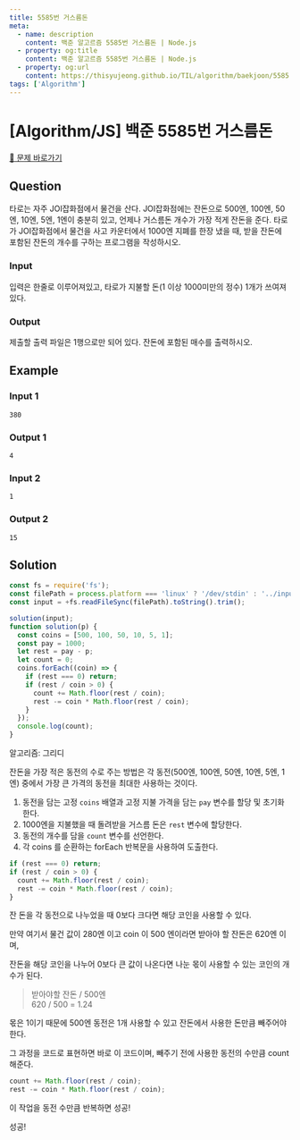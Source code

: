 ```yaml
---
title: 5585번 거스름돈
meta:
  - name: description
    content: 백준 알고르즘 5585번 거스름돈 | Node.js
  - property: og:title
    content: 백준 알고르즘 5585번 거스름돈 | Node.js
  - property: og:url
    content: https://thisyujeong.github.io/TIL/algorithm/baekjoon/5585.html
tags: ['Algorithm']
---
```


# [Algorithm/JS] 백준 5585번 거스름돈

[🔗 문제 바로가기](https://www.acmicpc.net/problem/5585)

## Question

타로는 자주 JOI잡화점에서 물건을 산다. JOI잡화점에는 잔돈으로 500엔, 100엔, 50엔, 10엔, 5엔, 1엔이 충분히 있고, 언제나 거스름돈 개수가 가장 적게 잔돈을 준다. 타로가 JOI잡화점에서 물건을 사고 카운터에서 1000엔 지폐를 한장 냈을 때, 받을 잔돈에 포함된 잔돈의 개수를 구하는 프로그램을 작성하시오.

### Input

입력은 한줄로 이루어져있고, 타로가 지불할 돈(1 이상 1000미만의 정수) 1개가 쓰여져있다.

### Output

제출할 출력 파일은 1행으로만 되어 있다. 잔돈에 포함된 매수를 출력하시오.

## Example

### Input 1

```
380
```

### Output 1

```
4
```

### Input 2

```
1
```

### Output 2

```
15
```

## Solution

```js
const fs = require('fs');
const filePath = process.platform === 'linux' ? '/dev/stdin' : '../input.txt';
const input = +fs.readFileSync(filePath).toString().trim();

solution(input);
function solution(p) {
  const coins = [500, 100, 50, 10, 5, 1];
  const pay = 1000;
  let rest = pay - p;
  let count = 0;
  coins.forEach((coin) => {
    if (rest === 0) return;
    if (rest / coin > 0) {
      count += Math.floor(rest / coin);
      rest -= coin * Math.floor(rest / coin);
    }
  });
  console.log(count);
}
```

알고리즘: 그리디

잔돈을 가장 적은 동전의 수로 주는 방법은 각 동전(500엔, 100엔, 50엔, 10엔, 5엔, 1엔) 중에서 가장 큰 가격의 동전을 최대한 사용하는 것이다.

1. 동전을 담는 고정 `coins` 배열과 고정 지불 가격을 담는 `pay` 변수를 할당 및 초기화한다.
2. 1000엔을 지불했을 때 돌려받을 거스름 돈은 `rest` 변수에 할당한다.
3. 동전의 개수를 담을 `count` 변수를 선언한다.
4. 각 coins 를 순환하는 forEach 반복문을 사용하여 도출한다.

```js
if (rest === 0) return;
if (rest / coin > 0) {
  count += Math.floor(rest / coin);
  rest -= coin * Math.floor(rest / coin);
}
```

잔 돈을 각 동전으로 나누었을 때 0보다 크다면 해당 코인을 사용할 수 있다.

만약 여기서 물건 값이 280엔 이고 coin 이 500 엔이라면 받아야 할 잔돈은 620엔 이며,

잔돈을 해당 코인을 나누어 0보다 큰 값이 나온다면 나눈 몫이 사용할 수 있는 코인의 개수가 된다.

> 받아야할 잔돈 / 500엔  
> 620 / 500 = 1.24

몫은 1이기 때문에 500엔 동전은 1개 사용할 수 있고 잔돈에서 사용한 돈만큼 빼주어야한다.

그 과정을 코드로 표현하면 바로 이 코드이며, 빼주기 전에 사용한 동전의 수만큼 count 해준다.

```js
count += Math.floor(rest / coin);
rest -= coin * Math.floor(rest / coin);
```

이 작업을 동전 수만큼 반복하면 성공!

성공!
